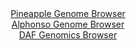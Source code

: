 <div id="Pineapple_Genome_Browser" align="center">
  <a href="https://igv.org/app/?sessionURL=blob:zZNRb9owFIX_iyWqTQqJk0BCIqEpQAtVWbvCAi1VFTmJE0wTO9hOaIv473PRpr2sUnnYNMkP9pXte87x5z1oMBeEUeADSze7umkCDYg1281RWRX4GpVYAD9DhcAa4DjDHNMEA38PMiQkCmdTdXItZSV8wyCyapeI5kwXto5K9Moo2gk9YaUxZEWBYsaRZFwYA44aZpC8ae9wjKpKV71tvWukSCIDFdWaUcGMCtM82qn7ol.lKMeUlTgq60KSo4BI6VEaUz1DX4LlPEgSLMQVfrlM.8HVZbCwz8PV2BmuwpvJMnSWZ3OSUyRrjvsXZealYpbc8bE5uh8247AekWmYzVvW4GvLHp2dP1eEY9E3XbNnO67neioaQlP8_D.5VoOc6Hxzt9gGsbL5LZnnpZduKmmXacu6mPZuB6POO94PGihYUisaQLLmrm9CzYaO1rWc9tvU7GkQviXEGQH.w6MGJEfJk9r.sAfypVLMAIG39REfDTCeYg78tgeha3qe1e24Heh55kHbg5oXfy_ei3DmudAKLMuJMlJIBXQaCVoJHVGqN0mm568n5tmbPME1f9pOFvQ.uVnTsHZH1rgbb7L8XY5U6.MTKqMfUfRPyPuIEF3Gp.KmwMps9CyHk0JNN4SP7c71crdKv5_Pbp0_frUeVIZPiydjvERS7VcVtfxJXIM4QVSqQkMEiUlB5MtSJcl2wDctW4ELElYwRSLgefwJalAzu_Dzb0Dtw.PhBw--">Pineapple Genome Browser</a>
</div>
<div id="Alphonso_Genome_Browser" align="center">
  <a href="https://igv.org/app/?sessionURL=blob:zZNda9swGIX_i6BlA8e25NqODWUkbdOm6ceakmRNKUaxZUerLGmS7KQJ.e_TysZuVmguNga6kF4kveccPdqClihNBQcpQC4MXQiBA_RSrO5xLRm5wTXRIC0x08QBipREEZ4TkG5BibXBk_GVPbk0RurU86iRnRrzSrg6cHGNN4LjlXZzUXsngjG8EAobobTXV7gVHq3azoossJSu7R24oVdggz3M5FJwLTxJeJWt7H3Zr1JWES5qktUNM_RVQGb1WI2FW.JPvdl9L8.J1iPyMiyOe6NhbxqcTebn0cl8cnsxm0Szw3tacWwaRY6vdSkGxeDa_3w.PECDA9QPkRE5gUZI_fXuIDg9PFtLqog.hjHsBlGcxMiGQ3lB1v.Tbzvont7D.Pn06Gw0fZ62kl4yc4dkfPtlijZo8obvnQOYyBvLAsiXKk6h7wR.5IQo6vyYwq7j.4lNRwkK0scnBxiF82e7_XELzIu0xABNvjWv8DhAqIIokHYS349hkqDwKD7ykwTunC1oFPt70Q4m4yT2UQ.hKCspMxbnItNcahdz7rZ56VabPbMcj5Zd0U_M4vRm3qwvuqqgD2pdVuxh.CZDtvXr81mj71H0T6h7jxDXLPZFrXcL4Y1Mrue4be5MZL9ZjkdjvOmvr6I_BxRYu_uFUwpVY2P324pd_uStxYpibmyhpZouKKPmZWZzFCuQQhRYbEEumLAcAlUtPviO78DQ__gbz2D3tPsO">Alphonso Genome Browser</a>
</div>


<div id="DAF_Genomics_Browser" align="center">
  <a href="https://igv.org/app/?sessionURL=blob:tZFra9swFIb_y4H1k.347tgQhtsmbZau25J6YS4laLZsi1qSK8m5LOS_T3gdg40yBh1IQuJc3lfnOcIWC0k4gwRcywksxwEDZMN3K0S7Ft8iiiUkFWolNkDgCgvMCgzJESokFcqWN7qyUaqTyWhUosqsMeOUFNKSnoU6U_JeNVinmq6FKPrGGdpJq.BUJys0Qm3XcCb5CBUFltK0Rx1m9WaH9PEzthla4g3tW0UG1Y02oY2VVoW0W8JKvP.Lkf.grBd5m65X6VC_wId5OUkX8_SzN83yq_Aizz5cr7NwfbYiNUOqF3gyC_J36i5f9XfnWzdk5Gl_vvx0RS4_BuM33uXZdN8RgeXEiZyxF0bjOIKTAS0veo0AikY4ieMbkTs2XN83n69eEOoZCE4guX8wQAlUPOr0.yOoQ6dBgcRP_cDMAC5KLCAxY9uOnDh2Az_y7Th2TsYRetG.MslZtowj201dN7S.Iqr1K9IO49NCfwZfC.NvnfX.V0yL7mZ62F509Ze4nleza._RZ2t_md_S9y9gMuDFb1VcUKR06MfzGQpqtRrFTP2i4p0eTt8B">DAF Genomics Browser</a>
</div>
